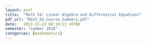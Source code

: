 ```yaml
---
layout: post
title:  "Math 54: Linear Algebra and Differential Equations"
pdf_url: "Math_54_Course_Summary.pdf"
date:   2013-12-23 00:18:23 +0700
semester: "summer 2018"
categories: [mathematics]
---
```

